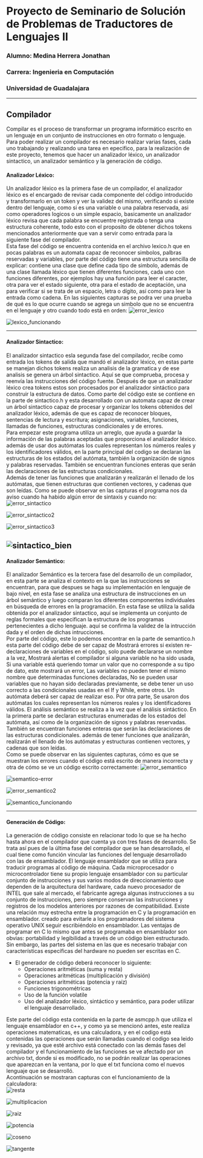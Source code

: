 # Proyecto de Seminario de Solución de Problemas de Traductores de Lenguajes II
### Alumno: Medina Herrera Jonathan
### Carrera: Ingenieria en Computación
### Universidad de Guadalajara
----------------
## Compilador
Compilar es el proceso de transformar un programa informático escrito en un lenguaje en un conjunto de instrucciones en otro formato o lenguaje.  
Para poder realizar un compilador es necesario realizar varias fases, cada uno trabajando y realizando una tarea en epecifico, para la realización de este proyecto, tenemos que hacer un analizador léxico, un analizador sintactico, un analizador semántico y la generación de código. 
#### Analizador Léxico:  
Un analizador léxico es la primera fase de un compilador, el analizador léxico es el encargado de revisar cada componente del código introducido y transformarlo en un token y ver la validez del mismo, verificando si existe dentro del lenguaje, como si es una variable o una palabra reservada, asi como operadores logicos o un simple espacio, basicamente un analizador léxico revisa que cada palabra se encuentre registrada o tenga una estructura coherente, todo esto con el proposito de obtener dichos tokens mencionados anteriormente que van a servir como entrada para la siguiente fase del compilador.  
Esta fase del código se encuentra contenida en el archivo lexico.h que en pocas palabras es un automata capaz de reconocer simbolos, palbras reservadas y variables, por parte del código tiene una estructura sencilla de explicar: contiene una clase que define cada tipo de simbolo, además de una clase llamada léxico que tienen diferentes funciones, cada uno con funciones diferentes, por ejemplos hay una función para leer el caracter, otra para ver el estado siguiente, otra para el estado de aceptación, una para verificar si se trata de un espacio, letra o dígito, así como para leer la entrada como cadena.
En las siguientes capturas se podra ver una prueba de qué es lo que ocurre cuando se agrega un simbolo que no se encuentra en el lenguaje y otro cuando todo está en orden:
![error_lexico](https://user-images.githubusercontent.com/111925532/205796293-9cc7f0ab-415c-423c-a175-dd3dab8a7f75.png)


![lexico_funcionando](https://user-images.githubusercontent.com/111925532/205796392-5027156a-7cb8-4f5b-8a95-491932e4a8ad.png)

-------------
#### Analizador Sintactico:  
El analizador sintactico esla segunda fase del compilador, recibe como entrada los tokens de salida que mandó el analizador léxico, en estas parte se manejan dichos tokens realiza un analisis de la gramatica y de ese analisis se genera un árbol sintactico. Aquí se que comprueba, procesa y reenvía las instrucciones del código fuente. Después de que un analizador léxico crea tokens estos son procesados por el analizador sintáctico para construir la estructura de datos.
Como parte del código este se contiene en la parte de sintactico.h y esta desarrollado con un automata capaz de crear un árbol sintactico capaz de procesar y organizar los tokens obtenidos del analizador léxico, además de que es capaz de reconocer bloques, sentencias de lectura y escritura; asignaciones, variables, funciones, llamadas de funciones, estructuras condicionales y de errores.  
Para empezar este programa utiliza un arreglo, que ayuda a guardar la información de las palabras aceptadas que proporciona el analizador léxico. además de usar dos autómatas los cuales representan los números reales y los identificadores válidos, en la parte principal del codigo se declaran las estructuras de los estados del autómata, también la organización de signos y palabras reservadas. También se encuentran funciones enteras que serán las declaraciones de las estructuras condicionales.  
Además de tener las funciones que analizarán y realizarán el llenado de los autómatas, que tienen estructuras que contienen vectores, y cadenas que son leídas.
Como se puede observar en las capturas el programa nos da aviso cuando ha habido algún error de sintaxis y cuando no:
![error_sintactico](https://user-images.githubusercontent.com/111925532/205796558-8b9876f6-24e4-4b08-9b62-7d2c5ac0b1da.png)

![error_sintactico2](https://user-images.githubusercontent.com/111925532/205796588-33495336-6b95-487f-9464-4a2a3bee3c40.png)

![error_sintactico3](https://user-images.githubusercontent.com/111925532/205796637-8ee3b3b1-3e45-4074-87bc-0fe1bd881840.png)

![sintactico_bien](https://user-images.githubusercontent.com/111925532/205796516-a4e2d2e6-ffc4-4334-9045-e6d2a1a833ff.png)
-------------
#### Analizador Semántico:  
El analizador Semántico es la tercera fase del desarrollo de un compilador, en esta parte se analiza el contexto en la que las instrucciones se encuentran, para que despues se haga su implementación en lenguaje de bajo nivel, en esta fase se analiza una estructura de instrucciones en un árbol semántico y luego comparan los
diferentes componentes individuales en búsqueda de errores en la programación. En esta fase se utiliza la salida obtenida por el analizador sintactico, aquí se implementa un conjunto de reglas formales que especifican la estructura de los programas pertenecientes a dicho lenguaje. aquí se confirma la validez de la intrucción dada y el orden de dichas intrucciones.  
Por parte del código, este lo podemos encontrar en la parte de semantico.h esta parte del código debe de ser capaz de Mostrará errores si existen re-declaraciones de variables en el código, solo puede declararse un nombre a la vez, Mostrará alertas el compilador si alguna variable no ha sido usada, Si una variable está queriendo tomar un valor que no corresponde a su tipo de dato, este mostrará un error, Las variables no pueden tener el mismo nombre que determinadas funciones declaradas, No se pueden usar variables que no hayan sido declaradas previamente, se debe tener un uso correcto a las condicionales usadas en el If y While, entre otros. Un autómata deberá ser capaz de realizar eso. Por otra parte, Se usaron dos autómatas los cuales representan los números reales y los identificadores
válidos. El análisis semántico se realiza a la vez que el análisis sintáctico. En la primera parte se declaran estructuras enumeradas de los estados del autómata,
así como de la organización de signos y palabras reservadas. También se encuentran funciones enteras que serán las declaraciones de las estructuras condicionales.
además de tener funciones que analizarán, realizarán el llenado de los autómatas y estructuras contienen vectores, y cadenas que son leídas.  
Como se puede observar en las siguientes capturas, cómo es que se muestran los errores cuando el código está escrito de manera incorrecta y otra de cómo se ve un código escrito correctamente:
![error_semantico](https://user-images.githubusercontent.com/111925532/205796692-d6c67f09-c99f-40b1-88ba-445cb724de17.png)

![semantico-error](https://user-images.githubusercontent.com/111925532/205796720-f5d148dd-3163-4385-b787-ac037a209835.png)

![error_semantico2](https://user-images.githubusercontent.com/111925532/205796751-f22a2d1d-a30e-4d21-9651-55d1d20f9196.png)

![semantico_funcionando](https://user-images.githubusercontent.com/111925532/205796784-d3b6b745-a2b1-43b2-96c4-53ad9a8fa582.png)

-----------
#### Generación de Código:
La generación de código consiste en relacionar todo lo que se ha hecho hasta ahora en el compilador que cuenta ya con tres fases de desarrollo. Se trata así pues de la última fase del compilador que se han desarrollado, el cual tiene como función vincular las funciones del lenguaje desarrollado con las de ensamblador. El lenguaje ensamblador que se utiliza para traducir programas al código de máquina. Cada microprocesador o microcontrolador tiene su propio lenguaje ensamblador con su particular
conjunto de instrucciones y sus varios modos de direccionamiento que dependen de la arquitectura del hardware, cada nuevo procesador de INTEL que sale al mercado, el
fabricante agrega algunas instrucciones a su conjunto de instrucciones, pero siempre conservan las instrucciones y registros de los modelos anteriores por razones de
compatibilidad. Existe una relación muy estrecha entre la programación en C y la programación en ensamblador.
creado para evitarle a los programadores del sistema operativo UNIX seguir escribiéndolo en ensamblador. Las ventajas de programar en C lo mismo que antes se programaba en ensamblador son obvias: portabilidad y legibilidad a través de un código bien estructurado. Sin embargo, las partes del sistema en las que es necesario trabajar con características específicas del hardware no pueden ser escritas en C.  
* El generador de código deberá reconocer lo siguiente:  
  * Operaciones aritméticas (suma y resta)
  * Operaciones aritméticas (multiplicación y división)
  * Operaciones aritméticas (potencia y raíz)
  * Funciones trigonométricas
  * Uso de la función volatile
  * Uso del analizador léxico, sintáctico y semántico, para poder utilizar el lenguaje desarrollado.  

Este parte del código esta contenida en la parte de asmcpp.h que utiliza el lenguaje ensamblador en c++, y como ya se mencionó antes, este realiza operaciones matematicas, es una calculadora, y en el codigo está contenidas las operaciones que serán llamadas cuando el codigo sea leido y revisado, ya que esté archivo está conectado con las demás fases del compilador y el funcionamiento de las funciones se ve afectado por un archivo txt, donde si es modificado, no se podrán realizar las operaciones que aparezcan en la ventana, por lo que el txt funciona como el nuevos lenguaje que se desarrolló.  
Acontinuación se mostraran capturas con el funcionamiento de la calculadora:  
![resta](https://user-images.githubusercontent.com/111925532/205796859-fe1c444f-3b94-4817-a285-9e462e73f604.png)

![multiplicacion](https://user-images.githubusercontent.com/111925532/205796875-78aa2840-acf6-4821-b094-813261bd3cdb.png)

![raiz](https://user-images.githubusercontent.com/111925532/205796902-b43d2d25-8377-4dff-a421-473084b60534.png)

![potencia](https://user-images.githubusercontent.com/111925532/205796933-379be469-e6da-4864-8d62-2136e58a835c.png)

![coseno](https://user-images.githubusercontent.com/111925532/205796952-681ea5d9-868b-40cc-bb79-7c1470cbcf3e.png)

![tangente](https://user-images.githubusercontent.com/111925532/205796973-d2655c14-adcb-4665-a7b9-1ce4daad7df9.png)
